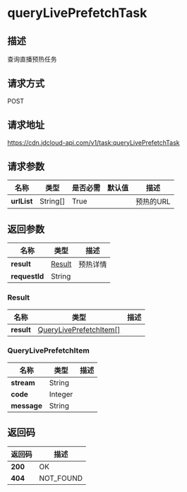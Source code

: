 # queryLivePrefetchTask


## 描述
查询直播预热任务

## 请求方式
POST

## 请求地址
https://cdn.jdcloud-api.com/v1/task:queryLivePrefetchTask


## 请求参数
|名称|类型|是否必需|默认值|描述|
|---|---|---|---|---|
|**urlList**|String[]|True| |预热的URL|


## 返回参数
|名称|类型|描述|
|---|---|---|
|**result**|[Result](queryliveprefetchtask#result)|预热详情|
|**requestId**|String| |

### <div id="result">Result</div>
|名称|类型|描述|
|---|---|---|
|**result**|[QueryLivePrefetchItem[]](queryliveprefetchtask#queryliveprefetchitem)| |
### <div id="queryliveprefetchitem">QueryLivePrefetchItem</div>
|名称|类型|描述|
|---|---|---|
|**stream**|String| |
|**code**|Integer| |
|**message**|String| |

## 返回码
|返回码|描述|
|---|---|
|**200**|OK|
|**404**|NOT_FOUND|
